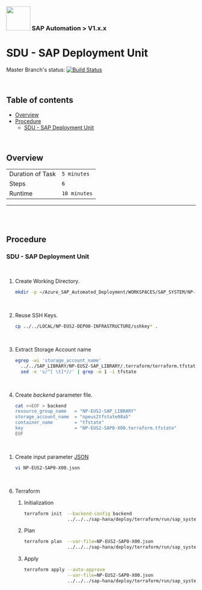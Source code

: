### <img src="../../../../documentation/assets/UnicornSAPBlack256x256.png" width="64px"> SAP Automation > V1.x.x <!-- omit in toc -->
# SDU - SAP Deployment Unit <!-- omit in toc -->

Master Branch's status: [![Build Status](https://dev.azure.com/azuresaphana/Azure-SAP-HANA/_apis/build/status/Azure.sap-hana?branchName=master&api-version=5.1-preview.1)](https://dev.azure.com/azuresaphana/Azure-SAP-HANA/_build/latest?definitionId=6&branchName=master)

<br>

## Table of contents <!-- omit in toc -->

- [Overview](#overview)
- [Procedure](#procedure)
  - [SDU - SAP Deployment Unit](#sdu---sap-deployment-unit)


<br>

## Overview

|                  |              |
| ---------------- | ------------ |
| Duration of Task | `5 minutes`  |
| Steps            | `6`          |
| Runtime          | `10 minutes`  |

---

<br/><br/>

## Procedure

### SDU - SAP Deployment Unit

<br/>

1. Create Working Directory.
    ```bash
    mkdir -p ~/Azure_SAP_Automated_Deployment/WORKSPACES/SAP_SYSTEM/NP-EUS2-SAP0-X00; cd $_
    ```

<br>

2. Reuse SSH Keys.
    ```bash
    cp ../../LOCAL/NP-EUS2-DEP00-INFRASTRUCTURE/sshkey* .
    ```

<br>

3. Extract Storage Account name
   ```bash
   egrep -wi 'storage_account_name'                                                    \
     ../../SAP_LIBRARY/NP-EUS2-SAP_LIBRARY/.terraform/terraform.tfstate |              \
     sed -e 's/^[ \t]*//' | grep -m 1 -i tfstate
   ```

<br>

4. Create *backend* parameter file.
    ```bash
    cat <<EOF > backend
    resource_group_name   = "NP-EUS2-SAP_LIBRARY"
    storage_account_name  = "npeus2tfstate98a5"
    container_name        = "tfstate"
    key                   = "NP-EUS2-SAP0-X00.terraform.tfstate"
    EOF
    ```

<br>

1. Create input parameter [JSON](templates/NP-EUS2-SAP0-X00.json)
    ```bash
    vi NP-EUS2-SAP0-X00.json
    ```

<br>

6. Terraform
    1. Initialization
       ```bash
       terraform init  --backend-config backend                                        \
                       ../../../sap-hana/deploy/terraform/run/sap_system/
       ```

    2. Plan
       ```bash
       terraform plan  --var-file=NP-EUS2-SAP0-X00.json                                \
                       ../../../sap-hana/deploy/terraform/run/sap_system/
       ```

    3. Apply
       <br/>
       ```bash
       terraform apply --auto-approve                                                  \
                       --var-file=NP-EUS2-SAP0-X00.json                                \
                       ../../../sap-hana/deploy/terraform/run/sap_system/
       ```

<br/>


<br/><br/><br/><br/>
